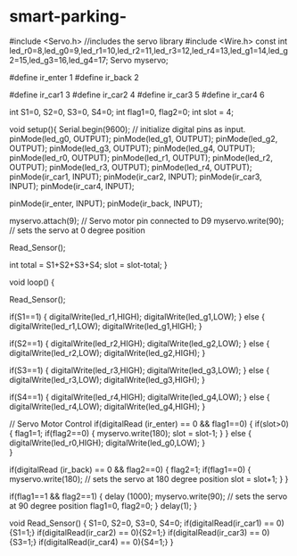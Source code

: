 # smart-parking-
#include <Servo.h> //includes the servo library
#include <Wire.h> 
const int led_r0=8,led_g0=9,led_r1=10,led_r2=11,led_r3=12,led_r4=13,led_g1=14,led_g2=15,led_g3=16,led_g4=17; 
Servo myservo;
 
#define ir_enter 1
#define ir_back 2
 
#define ir_car1 3
#define ir_car2 4
#define ir_car3 5
#define ir_car4 6
 
int S1=0, S2=0, S3=0, S4=0;
int flag1=0, flag2=0; 
int slot = 4;  
 
void setup(){
Serial.begin(9600);
// initialize digital pins as input.
pinMode(led_g0,  OUTPUT);
pinMode(led_g1,  OUTPUT);
pinMode(led_g2,  OUTPUT);
pinMode(led_g3,  OUTPUT);
pinMode(led_g4,  OUTPUT);
pinMode(led_r0,  OUTPUT);
pinMode(led_r1,  OUTPUT);
pinMode(led_r2,  OUTPUT);
pinMode(led_r3,  OUTPUT);
pinMode(led_r4,  OUTPUT);
pinMode(ir_car1, INPUT);
pinMode(ir_car2, INPUT);
pinMode(ir_car3, INPUT);
pinMode(ir_car4, INPUT);
 
pinMode(ir_enter, INPUT);
pinMode(ir_back, INPUT);
  
myservo.attach(9); // Servo motor pin connected to D9
myservo.write(90); // sets the servo at 0 degree position
 
Read_Sensor();
 
int total = S1+S2+S3+S4;
slot = slot-total; 
}
 
void loop()
{
 
 Read_Sensor();
 
  if(S1==1)
   {
    digitalWrite(led_r1,HIGH);
    digitalWrite(led_g1,LOW);
   }
  else
   {
    digitalWrite(led_r1,LOW);
    digitalWrite(led_g1,HIGH);
   }
 
  if(S2==1)
   {
    digitalWrite(led_r2,HIGH);
    digitalWrite(led_g2,LOW);
    }
  else
   {
    digitalWrite(led_r2,LOW);
    digitalWrite(led_g2,HIGH);
    }
 
  if(S3==1)
   {
    digitalWrite(led_r3,HIGH);
    digitalWrite(led_g3,LOW);
    }
  else
   {
    digitalWrite(led_r3,LOW);
    digitalWrite(led_g3,HIGH);
    }
 
  if(S4==1)
   {
    digitalWrite(led_r4,HIGH);
    digitalWrite(led_g4,LOW);
    }
  else
   {
    digitalWrite(led_r4,LOW);
    digitalWrite(led_g4,HIGH);
    }
    
// Servo Motor Control
  if(digitalRead (ir_enter) == 0 && flag1==0) 
   {
    if(slot>0)
     {
      flag1=1;
      if(flag2==0)
       {
        myservo.write(180); 
        slot = slot-1;
        }
     }
    else
     {
    digitalWrite(led_r0,HIGH);
    digitalWrite(led_g0,LOW);
      }   
   }
 
  if(digitalRead (ir_back) == 0 && flag2==0)
   {
    flag2=1;
    if(flag1==0)
     {
      myservo.write(180); // sets the servo at 180 degree position
      slot = slot+1;
      }
   }
 
  if(flag1==1 && flag2==1)
   {
    delay (1000);
    myservo.write(90); // sets the servo at 90 degree position
    flag1=0, flag2=0;
    }
    delay(1);
}
 
void Read_Sensor()
{
 S1=0, S2=0, S3=0, S4=0;
 if(digitalRead(ir_car1) == 0){S1=1;} 
 if(digitalRead(ir_car2) == 0){S2=1;} 
 if(digitalRead(ir_car3) == 0){S3=1;} 
 if(digitalRead(ir_car4) == 0){S4=1;} 
}
